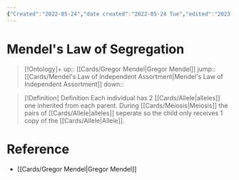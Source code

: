 ```yaml
---
{"Created":"2022-05-24","date created":"2022-05-24 Tue","edited":"2023-04-06 Thu","dg-publish":true,"tags":["Uni/LFS103","School","on/Science/Biology"],"permalink":"/cards/mendel-s-law-of-segregation/","dgPassFrontmatter":true}
---
```


# Mendel's Law of Segregation

> [!Ontology]+
> up:: [[Cards/Gregor Mendel\|Gregor Mendel]]
> jump:: [[Cards/Mendel's Law of Independent Assortment\|Mendel's Law of Independent Assortment]]
> down:: 

> [!Definition] Definition
> Each individual has 2 [[Cards/Allele\|alleles]] one inherited from each parent. During [[Cards/Meiosis\|Meiosis]] the pairs of [[Cards/Allele\|alleles]] seperate so the child only receives 1 copy of the [[Cards/Allele\|Allele]].

# Reference

- [[Cards/Gregor Mendel\|Gregor Mendel]]